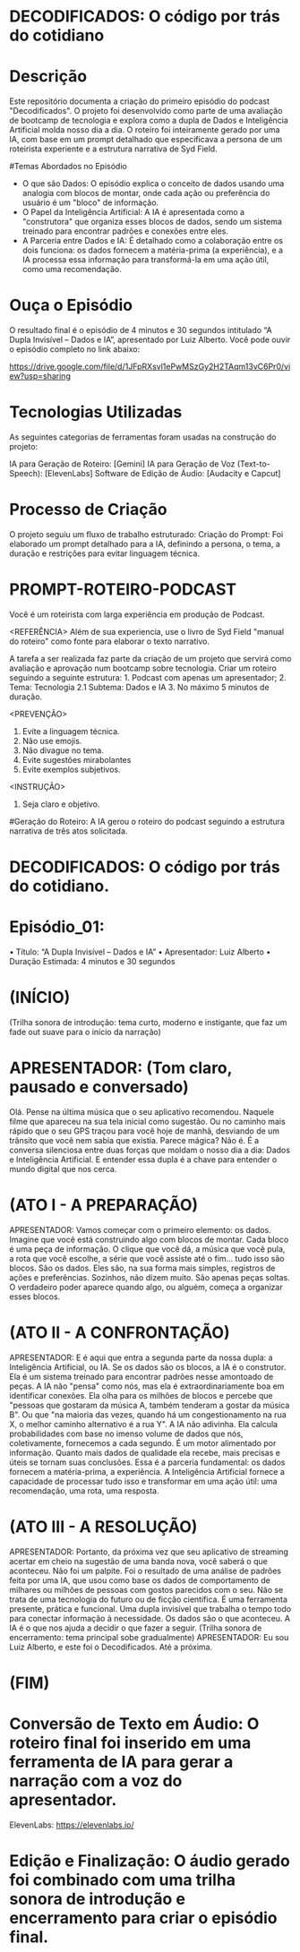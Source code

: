 # DECODIFICADOS: O código por trás do cotidiano


# Descrição
Este repositório documenta a criação do primeiro episódio do podcast "Decodificados". O projeto foi desenvolvido como parte de uma avaliação de bootcamp de tecnologia e explora como a dupla de Dados e Inteligência Artificial molda nosso dia a dia. O roteiro foi inteiramente gerado por uma IA, com base em um prompt detalhado que especificava a persona de um roteirista experiente e a estrutura narrativa de Syd Field.

#Temas Abordados no Episódio

- O que são Dados: O episódio explica o conceito de dados usando uma analogia com blocos de montar, onde cada ação ou preferência do usuário é um "bloco" de informação.
- O Papel da Inteligência Artificial: A IA é apresentada como a "construtora" que organiza esses blocos de dados, sendo um sistema treinado para encontrar padrões e conexões entre eles.
- A Parceria entre Dados e IA: É detalhado como a colaboração entre os dois funciona: os dados fornecem a matéria-prima (a experiência), e a IA processa essa informação para transformá-la em uma ação útil, como uma recomendação.

# Ouça o Episódio
O resultado final é o episódio de 4 minutos e 30 segundos intitulado “A Dupla Invisível – Dados e IA”, apresentado por Luiz Alberto.
Você pode ouvir o episódio completo no link abaixo:

https://drive.google.com/file/d/1JFpRXsvl1ePwMSzGy2H2TAqm13vC6Pr0/view?usp=sharing

# Tecnologias Utilizadas
As seguintes categorias de ferramentas foram usadas na construção do projeto:

IA para Geração de Roteiro: [Gemini]
IA para Geração de Voz (Text-to-Speech): [ElevenLabs]
Software de Edição de Áudio: [Audacity e Capcut]

# Processo de Criação

O projeto seguiu um fluxo de trabalho estruturado:
Criação do Prompt: Foi elaborado um prompt detalhado para a IA, definindo a persona, o tema, a duração e restrições para evitar linguagem técnica.

# PROMPT-ROTEIRO-PODCAST
<PERSONA> 
Você é um roteirista com larga experiência em produção de Podcast. 

<REFERÊNCIA>
Além de sua experiencia, use o livro de Syd Field "manual do roteiro" como fonte para elaborar o texto narrativo.

<CONTEXTO>
A tarefa a ser realizada faz parte da criação de um projeto que servirá como avaliação e aprovação num bootcamp sobre tecnologia.

<TAREFA>
Criar um roteiro seguindo a seguinte estrutura:
1. Podcast com apenas um apresentador;
2. Tema: Tecnologia
2.1 Subtema: Dados e IA
3. No máximo 5 minutos de duração.

<PREVENÇÃO>
1. Evite a linguagem técnica.
2. Não use emojis.
3. Não divague no tema.
4. Evite sugestões mirabolantes
5. Evite exemplos subjetivos.

<INSTRUÇÃO>
1. Seja claro e objetivo.

#Geração do Roteiro: A IA gerou o roteiro do podcast seguindo a estrutura narrativa de três atos solicitada.

# DECODIFICADOS: O código por trás do cotidiano.
# Episódio_01: 
•	Título: “A Dupla Invisível – Dados e IA”
•	Apresentador: Luiz Alberto 
•	Duração Estimada: 4 minutos e 30 segundos

# (INÍCIO)
(Trilha sonora de introdução: tema curto, moderno e instigante, que faz um fade out suave para o início da narração)
# APRESENTADOR: (Tom claro, pausado e conversado)
Olá. Pense na última música que o seu aplicativo recomendou. Naquele filme que apareceu na sua tela inicial como sugestão. Ou no caminho mais rápido que o seu GPS traçou para você hoje de manhã, desviando de um trânsito que você nem sabia que existia.
Parece mágica? Não é. É a conversa silenciosa entre duas forças que moldam o nosso dia a dia: Dados e Inteligência Artificial. E entender essa dupla é a chave para entender o mundo digital que nos cerca.

# (ATO I - A PREPARAÇÃO)
APRESENTADOR: Vamos começar com o primeiro elemento: os dados.
Imagine que você está construindo algo com blocos de montar. Cada bloco é uma peça de informação. O clique que você dá, a música que você pula, a rota que você escolhe, a série que você assiste até o fim... tudo isso são blocos. São os dados.
Eles são, na sua forma mais simples, registros de ações e preferências. Sozinhos, não dizem muito. São apenas peças soltas. O verdadeiro poder aparece quando algo, ou alguém, começa a organizar esses blocos.

# (ATO II - A CONFRONTAÇÃO)
APRESENTADOR: E é aqui que entra a segunda parte da nossa dupla: a Inteligência Artificial, ou IA.
Se os dados são os blocos, a IA é o construtor. Ela é um sistema treinado para encontrar padrões nesse amontoado de peças. A IA não "pensa" como nós, mas ela é extraordinariamente boa em identificar conexões.
Ela olha para os milhões de blocos e percebe que "pessoas que gostaram da música A, também tenderam a gostar da música B". Ou que "na maioria das vezes, quando há um congestionamento na rua X, o melhor caminho alternativo é a rua Y".
A IA não adivinha. Ela calcula probabilidades com base no imenso volume de dados que nós, coletivamente, fornecemos a cada segundo. É um motor alimentado por informação. Quanto mais dados de qualidade ela recebe, mais precisas e úteis se tornam suas conclusões.
Essa é a parceria fundamental: os dados fornecem a matéria-prima, a experiência. A Inteligência Artificial fornece a capacidade de processar tudo isso e transformar em uma ação útil: uma recomendação, uma rota, uma resposta.

# (ATO III - A RESOLUÇÃO)
APRESENTADOR: Portanto, da próxima vez que seu aplicativo de streaming acertar em cheio na sugestão de uma banda nova, você saberá o que aconteceu. Não foi um palpite.
Foi o resultado de uma análise de padrões feita por uma IA, que usou como base os dados de comportamento de milhares ou milhões de pessoas com gostos parecidos com o seu.
Não se trata de uma tecnologia do futuro ou de ficção científica. É uma ferramenta presente, prática e funcional. Uma dupla invisível que trabalha o tempo todo para conectar informação à necessidade. Os dados são o que aconteceu. A IA é o que nos ajuda a decidir o que fazer a seguir.
(Trilha sonora de encerramento: tema principal sobe gradualmente)
APRESENTADOR: Eu sou Luiz Alberto, e este foi o Decodificados. Até a próxima.
# (FIM)

# Conversão de Texto em Áudio: O roteiro final foi inserido em uma ferramenta de IA para gerar a narração com a voz do apresentador.
 ElevenLabs: https://elevenlabs.io/

# Edição e Finalização: O áudio gerado foi combinado com uma trilha sonora de introdução e encerramento para criar o episódio final.


